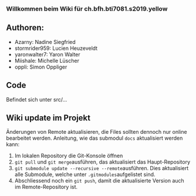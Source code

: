 ### Willkommen beim Wiki für ch.bfh.bti7081.s2019.yellow

## Authoren:
* Azarny: Nadine Siegfried
* stormrider959: Lucien Heuzeveldt
* yaronwalter7: Yaron Walter
* Miishale: Michelle Lüscher
* oppli: Simon Oppliger

## Code
Befindet sich unter src/...

## Wiki update im Projekt 
Änderungen von Remote aktualisieren, die Files sollten dennoch nur online bearbeitet werden.
Anleitung, wie das submodul `docs` aktualisiert werden kann:
1. Im lokalen Repository die Git-Konsole öffnen
2. `git pull` und `git merge`ausführen, das aktualisiert das Haupt-Repository
3. `git submodule update --recursive --remote`ausführen. Dies aktualisiert alle Submodule, welche unter `.gitmodules`aufgelistet sind. 
4. Abschliessend noch ein `git push`, damit die aktualisierte Version auch im Remote-Repository ist.